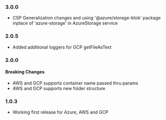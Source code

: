 ### 3.0.0
- CSP Generalization changes and using '@azure/storage-blob' package inplace of 'azure-storage' in AzureStorage service
### 2.0.5
- Added additional loggers for GCP getFileAsText
### 2.0.0
#### Breaking Changes
- AWS and GCP supports container name passed thru params
- AWS and GCP supports new folder structure

### 1.0.3
- Working first release for Azure, AWS and GCP